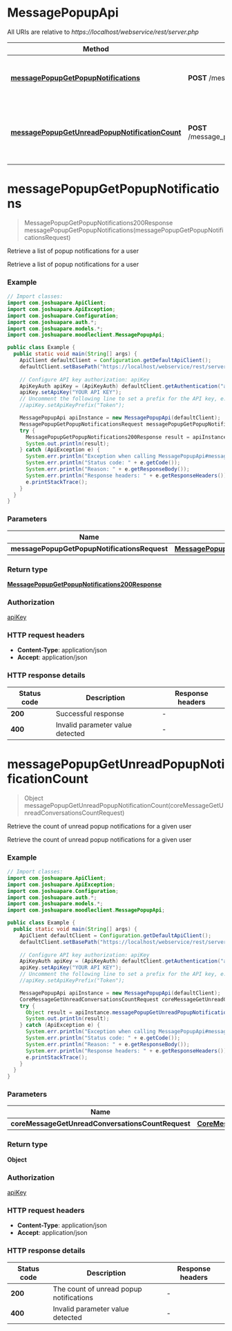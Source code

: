 # MessagePopupApi

All URIs are relative to *https://localhost/webservice/rest/server.php*

| Method | HTTP request | Description |
|------------- | ------------- | -------------|
| [**messagePopupGetPopupNotifications**](MessagePopupApi.md#messagePopupGetPopupNotifications) | **POST** /message_popup_get_popup_notifications | Retrieve a list of popup notifications for a user |
| [**messagePopupGetUnreadPopupNotificationCount**](MessagePopupApi.md#messagePopupGetUnreadPopupNotificationCount) | **POST** /message_popup_get_unread_popup_notification_count | Retrieve the count of unread popup notifications for a given user |


<a id="messagePopupGetPopupNotifications"></a>
# **messagePopupGetPopupNotifications**
> MessagePopupGetPopupNotifications200Response messagePopupGetPopupNotifications(messagePopupGetPopupNotificationsRequest)

Retrieve a list of popup notifications for a user

Retrieve a list of popup notifications for a user

### Example
```java
// Import classes:
import com.joshuapare.ApiClient;
import com.joshuapare.ApiException;
import com.joshuapare.Configuration;
import com.joshuapare.auth.*;
import com.joshuapare.models.*;
import com.joshuapare.moodleclient.MessagePopupApi;

public class Example {
  public static void main(String[] args) {
    ApiClient defaultClient = Configuration.getDefaultApiClient();
    defaultClient.setBasePath("https://localhost/webservice/rest/server.php");
    
    // Configure API key authorization: apiKey
    ApiKeyAuth apiKey = (ApiKeyAuth) defaultClient.getAuthentication("apiKey");
    apiKey.setApiKey("YOUR API KEY");
    // Uncomment the following line to set a prefix for the API key, e.g. "Token" (defaults to null)
    //apiKey.setApiKeyPrefix("Token");

    MessagePopupApi apiInstance = new MessagePopupApi(defaultClient);
    MessagePopupGetPopupNotificationsRequest messagePopupGetPopupNotificationsRequest = new MessagePopupGetPopupNotificationsRequest(); // MessagePopupGetPopupNotificationsRequest | 
    try {
      MessagePopupGetPopupNotifications200Response result = apiInstance.messagePopupGetPopupNotifications(messagePopupGetPopupNotificationsRequest);
      System.out.println(result);
    } catch (ApiException e) {
      System.err.println("Exception when calling MessagePopupApi#messagePopupGetPopupNotifications");
      System.err.println("Status code: " + e.getCode());
      System.err.println("Reason: " + e.getResponseBody());
      System.err.println("Response headers: " + e.getResponseHeaders());
      e.printStackTrace();
    }
  }
}
```

### Parameters

| Name | Type | Description  | Notes |
|------------- | ------------- | ------------- | -------------|
| **messagePopupGetPopupNotificationsRequest** | [**MessagePopupGetPopupNotificationsRequest**](MessagePopupGetPopupNotificationsRequest.md)|  | |

### Return type

[**MessagePopupGetPopupNotifications200Response**](MessagePopupGetPopupNotifications200Response.md)

### Authorization

[apiKey](../README.md#apiKey)

### HTTP request headers

 - **Content-Type**: application/json
 - **Accept**: application/json

### HTTP response details
| Status code | Description | Response headers |
|-------------|-------------|------------------|
| **200** | Successful response |  -  |
| **400** | Invalid parameter value detected |  -  |

<a id="messagePopupGetUnreadPopupNotificationCount"></a>
# **messagePopupGetUnreadPopupNotificationCount**
> Object messagePopupGetUnreadPopupNotificationCount(coreMessageGetUnreadConversationsCountRequest)

Retrieve the count of unread popup notifications for a given user

Retrieve the count of unread popup notifications for a given user

### Example
```java
// Import classes:
import com.joshuapare.ApiClient;
import com.joshuapare.ApiException;
import com.joshuapare.Configuration;
import com.joshuapare.auth.*;
import com.joshuapare.models.*;
import com.joshuapare.moodleclient.MessagePopupApi;

public class Example {
  public static void main(String[] args) {
    ApiClient defaultClient = Configuration.getDefaultApiClient();
    defaultClient.setBasePath("https://localhost/webservice/rest/server.php");
    
    // Configure API key authorization: apiKey
    ApiKeyAuth apiKey = (ApiKeyAuth) defaultClient.getAuthentication("apiKey");
    apiKey.setApiKey("YOUR API KEY");
    // Uncomment the following line to set a prefix for the API key, e.g. "Token" (defaults to null)
    //apiKey.setApiKeyPrefix("Token");

    MessagePopupApi apiInstance = new MessagePopupApi(defaultClient);
    CoreMessageGetUnreadConversationsCountRequest coreMessageGetUnreadConversationsCountRequest = new CoreMessageGetUnreadConversationsCountRequest(); // CoreMessageGetUnreadConversationsCountRequest | 
    try {
      Object result = apiInstance.messagePopupGetUnreadPopupNotificationCount(coreMessageGetUnreadConversationsCountRequest);
      System.out.println(result);
    } catch (ApiException e) {
      System.err.println("Exception when calling MessagePopupApi#messagePopupGetUnreadPopupNotificationCount");
      System.err.println("Status code: " + e.getCode());
      System.err.println("Reason: " + e.getResponseBody());
      System.err.println("Response headers: " + e.getResponseHeaders());
      e.printStackTrace();
    }
  }
}
```

### Parameters

| Name | Type | Description  | Notes |
|------------- | ------------- | ------------- | -------------|
| **coreMessageGetUnreadConversationsCountRequest** | [**CoreMessageGetUnreadConversationsCountRequest**](CoreMessageGetUnreadConversationsCountRequest.md)|  | |

### Return type

**Object**

### Authorization

[apiKey](../README.md#apiKey)

### HTTP request headers

 - **Content-Type**: application/json
 - **Accept**: application/json

### HTTP response details
| Status code | Description | Response headers |
|-------------|-------------|------------------|
| **200** | The count of unread popup notifications |  -  |
| **400** | Invalid parameter value detected |  -  |

